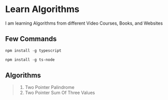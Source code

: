 # Learn Algorithms

I am learning Algorithms from different Video Courses, Books, and Websites

## Few Commands

```powershell
npm install -g typescript

npm install -g ts-node
```

## Algorithms

> 1. Two Pointer Palindrome
> 1. Two Pointer Sum Of Three Values
